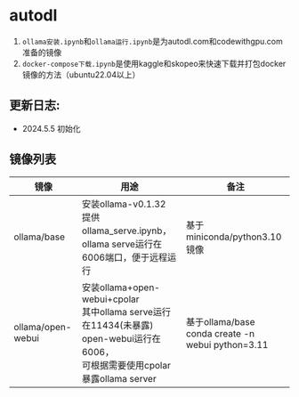 # autodl

1. `ollama安装.ipynb`和`ollama运行.ipynb`是为autodl.com和codewithgpu.com准备的镜像
2. `docker-compose下载.ipynb`是使用kaggle和skopeo来快速下载并打包docker镜像的方法（ubuntu22.04以上）

## 更新日志:

- 2024.5.5 初始化

## 镜像列表

| 镜像              | 用途                                                                                                                                         | 备注                                                    |
| ----------------- | -------------------------------------------------------------------------------------------------------------------------------------------- | ------------------------------------------------------- |
| ollama/base       | 安装ollama-v0.1.32<br />提供ollama_serve.ipynb，<br />ollama serve运行在6006端口，便于远程运行                                               | 基于miniconda/python3.10镜像                            |
| ollama/open-webui | 安装ollama+open-webui+cpolar<br />其中ollama serve运行在11434(未暴露)<br />open-webui运行在6006，<br />可根据需要使用cpolar暴露ollama server | 基于ollama/base<br />conda create -n webui python=3.11 |
